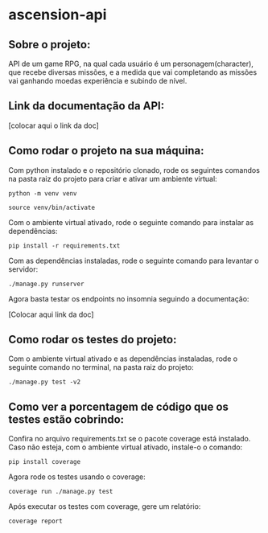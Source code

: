 # ascension-api

## Sobre o projeto:

API de um game RPG, na qual cada usuário é um personagem(character), que recebe diversas missões, e a medida que vai completando as missões vai ganhando moedas experiência e subindo de nível.

## Link da documentação da API:

[colocar aqui o link da doc]

## Como rodar o projeto na sua máquina:

Com python instalado e o repositório clonado, rode os seguintes comandos na pasta raiz do projeto para criar e ativar um ambiente virtual:

```
python -m venv venv

source venv/bin/activate
```

Com o ambiente virtual ativado, rode o seguinte comando para instalar as dependências:

```
pip install -r requirements.txt
```

Com as dependências instaladas, rode o seguinte comando para levantar o servidor:

```
./manage.py runserver
```

Agora basta testar os endpoints no insomnia seguindo a documentação:

[Colocar aqui link da doc]

## Como rodar os testes do projeto:

Com o ambiente virtual ativado e as dependências instaladas, rode o seguinte comando no terminal, na pasta raiz do projeto:

```
./manage.py test -v2
```

## Como ver a porcentagem de código que os testes estão cobrindo:

Confira no arquivo requirements.txt se o pacote coverage está instalado.
Caso não esteja, com o ambiente virtual ativado, instale-o o comando:

```
pip install coverage
```

Agora rode os testes usando o coverage:

```
coverage run ./manage.py test
```

Após executar os testes com coverage, gere um relatório:

```
coverage report
```

